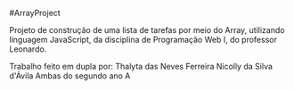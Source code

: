 #ArrayProject

Projeto de construção de uma lista de tarefas por meio do Array, utilizando linguagem JavaScript, da disciplina de Programação Web I, do professor Leonardo.

Trabalho feito em dupla por: Thalyta das Neves Ferreira
                             Nicolly da Silva d'Ávila
Ambas do segundo ano A
